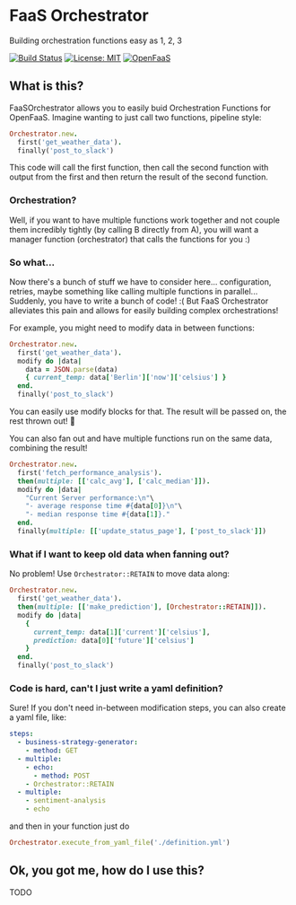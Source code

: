 # FaaS Orchestrator

Building orchestration functions easy as 1, 2, 3

[![Build Status](https://travis-ci.org/TPei/faas_orchestrator.svg?branch=master)](https://travis-ci.org/TPei/faas_orchestrator)
[![License: MIT](https://img.shields.io/badge/License-MIT-yellow.svg)](https://opensource.org/licenses/MIT)
[![OpenFaaS](https://img.shields.io/badge/openfaas-serverless-blue.svg)](https://www.openfaas.com)

## What is this?

FaaSOrchestrator allows you to easily buid Orchestration Functions for
OpenFaaS. Imagine wanting to just call two functions, pipeline style:

```ruby
Orchestrator.new.
  first('get_weather_data').
  finally('post_to_slack')
```

This code will call the first function, then call the second function
with output from the first and then return the result of the second
function.

### Orchestration?
Well, if you want to have multiple functions work together and not
couple them incredibly tightly (by calling B directly from A), you will
want a manager function (orchestrator) that calls the functions for you
:)

### So what...
Now there's a bunch of stuff we have to consider here... configuration,
retries, maybe something like calling multiple functions in parallel...
Suddenly, you have to write a bunch of code! :(
But FaaS Orchestrator alleviates this pain and allows for easily
building complex orchestrations!

For example, you might need to modify data in between functions:

```ruby
Orchestrator.new.
  first('get_weather_data').
  modify do |data|
    data = JSON.parse(data)
    { current_temp: data['Berlin']['now']['celsius'] }
  end.
  finally('post_to_slack')
```

You can easily use modify blocks for that. The result will be passed on,
the rest thrown out! :tada:

You can also fan out and have multiple functions run on the same data,
combining the result!


```ruby
Orchestrator.new.
  first('fetch_performance_analysis').
  then(multiple: [['calc_avg'], ['calc_median']]).
  modify do |data|
    "Current Server performance:\n"\
    "- average response time #{data[0]}\n"\
    "- median response time #{data[1]}."
  end.
  finally(multiple: [['update_status_page'], ['post_to_slack']])
```

### What if I want to keep old data when fanning out?
No problem! Use `Orchestrator::RETAIN` to move data along:

```ruby
Orchestrator.new.
  first('get_weather_data').
  then(multiple: [['make_prediction'], [Orchestrator::RETAIN]]).
  modify do |data|
    {
      current_temp: data[1]['current']['celsius'],
      prediction: data[0]['future']['celsius']
    }
  end.
  finally('post_to_slack')
```

### Code is hard, can't I just write a yaml definition?
Sure! If you don't need in-between modification steps, you can also
create a yaml file, like:

```yaml
steps:
  - business-strategy-generator:
    - method: GET
  - multiple:
    - echo:
      - method: POST
    - Orchestrator::RETAIN
  - multiple:
    - sentiment-analysis
    - echo
```

and then in your function just do

```ruby
Orchestrator.execute_from_yaml_file('./definition.yml')
```

## Ok, you got me, how do I use this?
TODO
